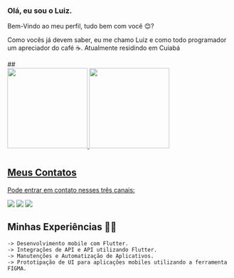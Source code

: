 
### Olá, eu sou o Luiz.
 <p>Bem-Vindo ao meu perfil, tudo bem com você 😊?</p>
 <p>Como vocês já devem saber, eu me chamo Luiz e como todo programador um apreciador do café ☕. Atualmente residindo em Cuiabá</p>
##
 <div>
  <a href="https://github.com/LuizFelipeOC">
  <img height="180em" src="https://github-readme-stats.vercel.app/api?username=LuizFelipeOC&show_icons=true&&include_all_commits=true&count_private=true"/>
  <img height="180em" src="https://github-readme-stats.vercel.app/api/top-langs/?username=LuizFelipeOC&layout=compact&langs_count=7&"/>
</div>

  
#
 ## Meus Contatos
 <p>Pode entrar em contato nesses três canais:</p>
  
<div> 
 
  <a href="https://www.instagram.com/luizf.oliveirac/" target="_blank"><img src="https://img.shields.io/badge/-Instagram-%23E4405F?style=for-the-badge&logo=instagram&logoColor=white" target="_blank"></a>
  <a href = "mailto:luizfelipeeoliveiraac@gmail.com"><img src="https://img.shields.io/badge/-Gmail-%23333?style=for-the-badge&logo=gmail&logoColor=white" target="_blank"></a>
  <a href="https://www.linkedin.com/in/luiz-felipe-4657971a3/" target="_blank"><img src="https://img.shields.io/badge/-LinkedIn-%230077B5?style=for-the-badge&logo=linkedin&logoColor=white" target="_blank"></a> 
 
 
</div>

 ## Minhas Experiências 👨‍💻
    -> Desenvolvimento mobile com Flutter.
    -> Integrações de API e API utilizando Flutter.
    -> Manutenções e Automatização de Aplicativos.
    -> Prototipação de UI para aplicações mobiles utilizando a ferramenta FIGMA.
